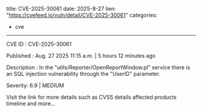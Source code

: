  
title: CVE-2025-30061
date: 2025-8-27
lien: "https://cvefeed.io/vuln/detail/CVE-2025-30061"
categories:
  - cve
---

CVE ID : CVE-2025-30061

Published :  Aug. 27
2025
11:15 a.m. | 5 hours
12 minutes ago

Description : In the "utils/Reporter/OpenReportWindow.pl" service
there is an SQL injection vulnerability through the "UserID" parameter.

Severity: 6.9 | MEDIUM

Visit the link for more details
such as CVSS details
affected products
timeline
and more...
